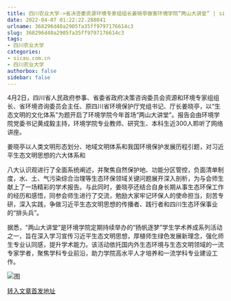```yaml
---
title: 四川农业大学->省决咨委资源环境专家组组长姜晓亭做客环境学院“两山大讲堂” | sicau.com.cn
date: 2022-04-07 01:22:22.288041
urlname: 368296d40a2905fa35ff9797176614c3
slug: 368296d40a2905fa35ff9797176614c3
tags: 
- 四川农业大学
categories:
- sicau.com.cn
- 四川农业大学
authorbox: false
sidebar: false
---
```

4月2日，四川省人民政府参事、省委省政府决策咨询委员会资源和环境专家组组长、省环境咨询委员会主任、原四川省环境保护厅党组书记、厅长姜晓亭，以“生态文明的文化体系”为题开启了环境学院今年首场“两山大讲堂”。报告会由环境学院党委书记黄成毅主持，环境学院专业教师、研究生、本科生近300人聆听了网络讲座。

姜晓亭以人类文明形态划分、地域文明体系和我国环境保护发展历程引题，对习近平生态文明思想的六大体系和
<!--more-->
八大认识观进行了全面系统阐述，并聚焦自然保护地、功能分区管控，负面清单制度，水、土、气污染综合治理等生态环保领域关键问题展开深入剖析，为与会师生献上了一场精彩的学术报告。与此同时，姜晓亭还结合自身长期从事生态环保工作的经历和感悟，同参会师生进行了交流，勉励大家牢记环保人的使命担当，刻苦专研，深入实践，争做习近平生态文明思想的传播者、践行者和四川生态环保事业的“排头兵”。

据悉，“两山大讲堂”是环境学院定期持续举办的“扬帆逐梦”学生学术养成系列活动之一，旨在深入学习宣传习近平生态文明思想，厚植师生绿色发展新理念，强化师生专业认同感，提升学术能力。该活动依托国内外生态环境与生态文明领域的一流专家学者，聚焦学科专业前沿，助力学院高水平人才培养和一流学科专业建设工作。

![图](https://news.sicau.edu.cn/__local/1/87/DC/B5A9E9EDFEA403893FB51842367_08EBAC2E_18533.jpg)

[转入文章首发地址](https://news.sicau.edu.cn/info/1078/67235.htm)